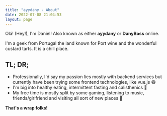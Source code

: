 ```yaml
---
title: "ayydany - About"
date: 2022-07-08 21:04:53
layout: page
---
```


Olá! (Hey!), I'm Daniel! Also known as either **ayydany** or **DanyBoss** online.

I'm a geek from Portugal the land known for Port wine and the wonderful custard tarts. It is a chill place.

## TL; DR;

- Professionally, I'd say my passion lies mostly with backend services but currently have been trying some frontend technologies, like vue.js 😄
- I'm big into healthy eating, intermittent fasting and calisthenics 💪
- My free time is mostly split by some gaming, listening to music, friends/girlfriend and visiting all sort of new places 🏓

**That's a wrap folks!**
